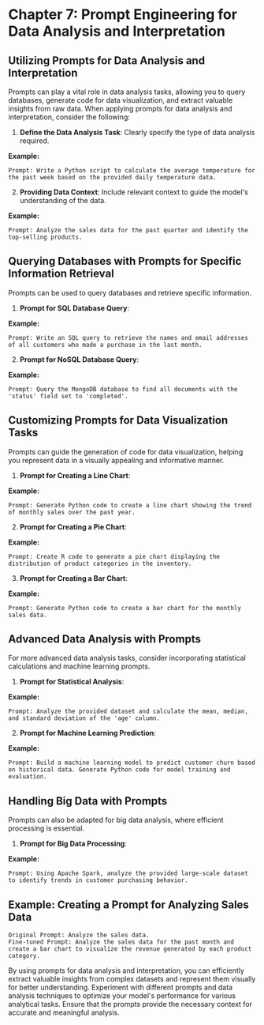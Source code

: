 # Chapter 7: Prompt Engineering for Data Analysis and Interpretation

## Utilizing Prompts for Data Analysis and Interpretation

Prompts can play a vital role in data analysis tasks, allowing you to query databases, generate code for data visualization, and extract valuable insights from raw data. When applying prompts for data analysis and interpretation, consider the following:

1. **Define the Data Analysis Task**: Clearly specify the type of data analysis required.

**Example:**
```
Prompt: Write a Python script to calculate the average temperature for the past week based on the provided daily temperature data.
```

2. **Providing Data Context**: Include relevant context to guide the model's understanding of the data.

**Example:**
```
Prompt: Analyze the sales data for the past quarter and identify the top-selling products.
```

## Querying Databases with Prompts for Specific Information Retrieval

Prompts can be used to query databases and retrieve specific information.

1. **Prompt for SQL Database Query**:

**Example:**
```
Prompt: Write an SQL query to retrieve the names and email addresses of all customers who made a purchase in the last month.
```

2. **Prompt for NoSQL Database Query**:

**Example:**
```
Prompt: Query the MongoDB database to find all documents with the 'status' field set to 'completed'.
```

## Customizing Prompts for Data Visualization Tasks

Prompts can guide the generation of code for data visualization, helping you represent data in a visually appealing and informative manner.

1. **Prompt for Creating a Line Chart**:

**Example:**
```
Prompt: Generate Python code to create a line chart showing the trend of monthly sales over the past year.
```

2. **Prompt for Creating a Pie Chart**:

**Example:**
```
Prompt: Create R code to generate a pie chart displaying the distribution of product categories in the inventory.
```
3. **Prompt for Creating a Bar Chart**:

**Example:**
```
Prompt: Generate Python code to create a bar chart for the monthly sales data.
```

## Advanced Data Analysis with Prompts

For more advanced data analysis tasks, consider incorporating statistical calculations and machine learning prompts.

1. **Prompt for Statistical Analysis**:

**Example:**
```
Prompt: Analyze the provided dataset and calculate the mean, median, and standard deviation of the 'age' column.
```

2. **Prompt for Machine Learning Prediction**:

**Example:**
```
Prompt: Build a machine learning model to predict customer churn based on historical data. Generate Python code for model training and evaluation.
```

## Handling Big Data with Prompts

Prompts can also be adapted for big data analysis, where efficient processing is essential.

1. **Prompt for Big Data Processing**:

**Example:**
```
Prompt: Using Apache Spark, analyze the provided large-scale dataset to identify trends in customer purchasing behavior.
```

## Example: Creating a Prompt for Analyzing Sales Data
```
Original Prompt: Analyze the sales data.
Fine-tuned Prompt: Analyze the sales data for the past month and create a bar chart to visualize the revenue generated by each product category.
```

By using prompts for data analysis and interpretation, you can efficiently extract valuable insights from complex datasets and represent them visually for better understanding. Experiment with different prompts and data analysis techniques to optimize your model's performance for various analytical tasks. Ensure that the prompts provide the necessary context for accurate and meaningful analysis.
